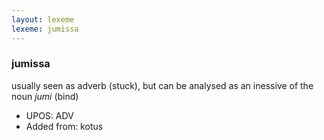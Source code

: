 ```yaml
---
layout: lexeme
lexeme: jumissa
---
```


###  jumissa

usually seen as adverb (stuck), but can be analysed as an inessive of the noun *jumi* (bind)
* UPOS:  ADV
* Added from:  kotus

